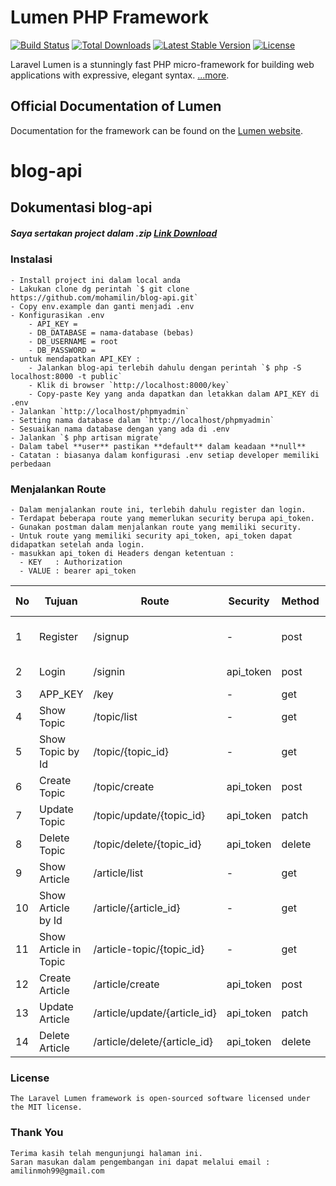 # Lumen PHP Framework

[![Build Status](https://travis-ci.org/laravel/lumen-framework.svg)](https://travis-ci.org/laravel/lumen-framework)
[![Total Downloads](https://img.shields.io/packagist/dt/laravel/framework)](https://packagist.org/packages/laravel/lumen-framework)
[![Latest Stable Version](https://img.shields.io/packagist/v/laravel/framework)](https://packagist.org/packages/laravel/lumen-framework)
[![License](https://img.shields.io/packagist/l/laravel/framework)](https://packagist.org/packages/laravel/lumen-framework)

Laravel Lumen is a stunningly fast PHP micro-framework for building web applications with expressive, elegant syntax.  [...more](https://lumen.laravel.com/docs).

## Official Documentation of Lumen

Documentation for the framework can be found on the [Lumen website](https://lumen.laravel.com/docs).


# blog-api 
## Dokumentasi blog-api
##### Saya sertakan project dalam .zip [Link Download](https://github.com/mohamilin/blog-api/blob/main/blog-api.zip)

### Instalasi
    - Install project ini dalam local anda
    - Lakukan clone dg perintah `$ git clone https://github.com/mohamilin/blog-api.git`
    - Copy env.example dan ganti menjadi .env 
    - Konfigurasikan .env
        - API_KEY = 
        - DB_DATABASE = nama-database (bebas)
        - DB_USERNAME = root 
        - DB_PASSWORD = 
    - untuk mendapatkan API_KEY :
        - Jalankan blog-api terlebih dahulu dengan perintah `$ php -S localhost:8000 -t public`
        - Klik di browser `http://localhost:8000/key`
        - Copy-paste Key yang anda dapatkan dan letakkan dalam API_KEY di .env
    - Jalankan `http://localhost/phpmyadmin`
    - Setting nama database dalam `http://localhost/phpmyadmin`
    - Sesuaikan nama database dengan yang ada di .env
    - Jalankan `$ php artisan migrate`
    - Dalam tabel **user** pastikan **default** dalam keadaan **null**
    - Catatan : biasanya dalam konfigurasi .env setiap developer memiliki perbedaan

### Menjalankan Route

    - Dalam menjalankan route ini, terlebih dahulu register dan login.
    - Terdapat beberapa route yang memerlukan security berupa api_token.
    - Gunakan postman dalam menjalankan route yang memiliki security. 
    - Untuk route yang memiliki security api_token, api_token dapat didapatkan setelah anda login.
    - masukkan api_token di Headers dengan ketentuan :
      - KEY   : Authorization
      - VALUE : bearer api_token

| No  | Tujuan                | Route                        | Security  | Method  | Reg Format                |
| --- | ------                | -----                        | --------  | ------- | ----------                |
|  1  | Register              | /signup                      |     -     | post    | username, email, password |
|  2  | Login                 | /signin                      | api_token | post    | email, password           |
|  3  | APP_KEY               | /key                         |     -     | get     |        -                  |
|  4  | Show Topic            | /topic/list                  |     -     | get     |        -                  |
|  5  | Show Topic by Id      | /topic/{topic_id}            |     -     | get     |        -                  |
|  6  | Create Topic          | /topic/create                | api_token | post    | topic_name                |
|  7  | Update Topic          | /topic/update/{topic_id}     | api_token | patch   | topic_name                |
|  8  | Delete Topic          | /topic/delete/{topic_id}     | api_token | delete  |        -                  |
|  9  | Show Article          | /article/list                |     -     | get     |        -                  |
| 10  | Show Article by Id    | /article/{article_id}        |     -     | get     |        -                  |
| 11  | Show Article in Topic | /article-topic/{topic_id}    |     -     | get     |        -                  |
| 12  | Create Article        | /article/create              | api_token | post    | topic_id, title, body     |
| 13  | Update Article        | /article/update/{article_id} | api_token | patch   | topic_id, title, body     |
| 14  | Delete Article        | /article/delete/{article_id} | api_token | delete  |        -                  |


### License
    The Laravel Lumen framework is open-sourced software licensed under the MIT license.

### Thank You
    Terima kasih telah mengunjungi halaman ini. 
    Saran masukan dalam pengembangan ini dapat melalui email : amilinmoh99@gmail.com